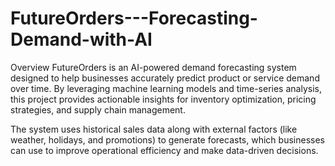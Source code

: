 # FutureOrders---Forecasting-Demand-with-AI

Overview
FutureOrders is an AI-powered demand forecasting system designed to help businesses accurately predict product or service demand over time. By leveraging machine learning models and time-series analysis, this project provides actionable insights for inventory optimization, pricing strategies, and supply chain management.

The system uses historical sales data along with external factors (like weather, holidays, and promotions) to generate forecasts, which businesses can use to improve operational efficiency and make data-driven decisions.



